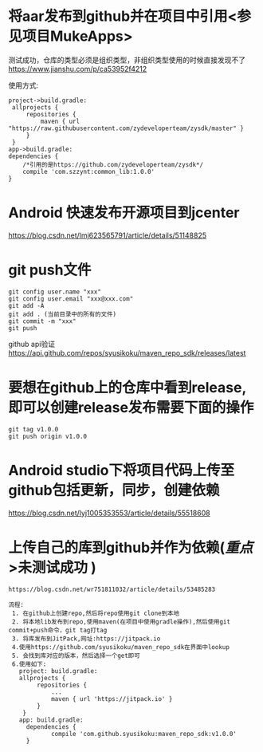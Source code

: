 # 将aar发布到github并在项目中引用<参见项目MukeApps>
测试成功，仓库的类型必须是组织类型，非组织类型使用的时候直接发现不了
https://www.jianshu.com/p/ca53952f4212

使用方式:

    project->build.gradle:
     allprojects {
         repositories {
             maven { url "https://raw.githubusercontent.com/zydeveloperteam/zysdk/master" }
         }
     }
    app->build.gradle:
    dependencies {
        /*引用的是https://github.com/zydeveloperteam/zysdk*/
        compile 'com.szzynt:common_lib:1.0.0'
    }

#  Android 快速发布开源项目到jcenter
https://blog.csdn.net/lmj623565791/article/details/51148825

# git push文件
    git config user.name "xxx"
    git config user.email "xxx@xxx.com"
    git add -A
    git add . (当前目录中的所有的文件)
    git commit -m "xxx"
    git push

github api验证
https://api.github.com/repos/syusikoku/maven_repo_sdk/releases/latest
# 要想在github上的仓库中看到release,即可以创建release发布需要下面的操作
    git tag v1.0.0
    git push origin v1.0.0

# Android studio下将项目代码上传至github包括更新，同步，创建依赖
https://blog.csdn.net/lyj1005353553/article/details/55518608

# 上传自己的库到github并作为依赖(***********重点***********>未测试成功 )
    https://blog.csdn.net/wr751811032/article/details/53485283
    
    流程:
     1. 在github上创建repo,然后将repo使用git clone到本地
     2. 将本地lib发布到repo,使用maven(在项目中使用gradle操作),然后使用git commit+push命令，git tag打tag
     3. 将库发布到JitPack,网址:https://jitpack.io
     4.使用https://github.com/syusikoku/maven_repo_sdk在界面中lookup
     5. 会找到库对应的版本，然后选择一个get即可
     6.使用如下:
       project: build.gradle: 
       allprojects {
            repositories {
                ...
                maven { url 'https://jitpack.io' }
            }
        }
       app: build.gradle:
         dependencies {
                compile 'com.github.syusikoku:maven_repo_sdk:v1.0.0'
         }
   	